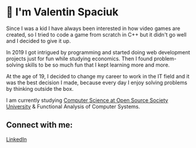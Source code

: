 # 👋 I'm Valentin Spaciuk
Since I was a kid I have always been interested in how video games are created, so I tried to code a game from scratch in C++ but it didn't go well and I decided to give it up.

In 2019 I got intrigued by programming and started doing web development projects just for fun while studying economics. Then I found problem-solving skills to be so much fun that I kept learning more and more.

At the age of 19, I decided to change my career to work in the IT field and it was the best decision I made, because every day I enjoy solving problems by thinking outside the box. 

I am currently studying <a href="https://github.com/ossu/computer-science" target="_blank">Computer Science at Open Source Society University</a> & Functional Analysis of Computer Systems.

## Connect with me:
<p align="left">
  <a href="https://www.linkedin.com/in/valentin-spaciuk/" target="_blank"> LinkedIn</a>
</p>

